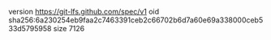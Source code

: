 version https://git-lfs.github.com/spec/v1
oid sha256:6a230254eb9faa2c7463391ceb2c66702b6d7a60e69a338000ceb533d5795958
size 7126
